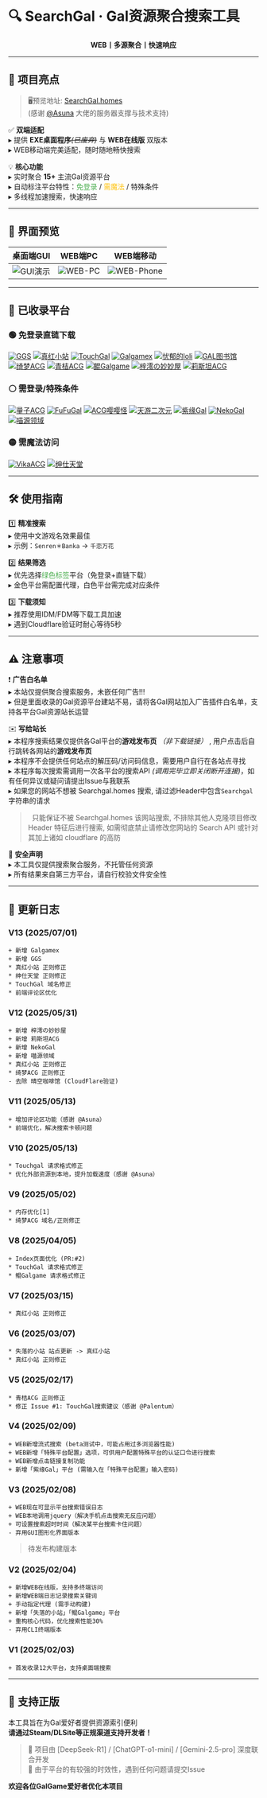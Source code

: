 # 🔍 SearchGal · Gal资源聚合搜索工具
<p align="center">
  <strong>WEB丨多源聚合丨快速响应</strong>
</p>

---

## 🌟 项目亮点

> 🖥️预览地址: [SearchGal.homes](https://searchgal.homes)<br>
> (感谢 [@Asuna](https://saop.cc/) 大佬的服务器支撑与技术支持)

✅ **双端适配**<br>
▸ 提供 **EXE桌面程序**~~*(已废弃)*~~ 与 **WEB在线版** 双版本 <br>
▸ WEB移动端完美适配，随时随地畅快搜索

💡 **核心功能**<br>
▸ 实时聚合 **15+** 主流Gal资源平台<br>
▸ 自动标注平台特性：<span style="color:#4CAF50">免登录</span> / <span style="color:#FFC107">需魔法</span> / 特殊条件<br>
▸ 多线程加速搜索，快速响应

---

## 📸 界面预览
|          桌面端GUI          |          WEB端PC           |              WEB端移动              |
| :-------------------------: | :------------------------: | :---------------------------------: |
| ![GUI演示](./shot-GUI.avif) | ![WEB-PC](./shot-WEB.avif) | ![WEB-Phone](./shot-WEB-Phone.avif) |

---

## 🚀 已收录平台
### 🟢 免登录直链下载
[![GGS](https://img.shields.io/badge/GGS-00C853)](https://gal.saop.cc/)
[![真红小站](https://img.shields.io/badge/真红小站-00C853)](https://shinnku.com)
[![TouchGal](https://img.shields.io/badge/TouchGal-00C853)](https://www.touchgal.us/)
[![Galgamex](https://img.shields.io/badge/Galgamex-00C853)](https://www.galgamex.net/)
[![忧郁的loli](https://img.shields.io/badge/忧郁的loli-00C853)](https://www.ttloli.com/)
[![GAL图书馆](https://img.shields.io/badge/GAL图书馆-00C853)](https://gallibrary.pw/)
[![绮梦ACG](https://img.shields.io/badge/绮梦ACG-00C853)](https://game.acgs.one/)
[![青桔ACG](https://img.shields.io/badge/青桔ACG-00C853)](https://spare.qingju.org/)
[![鲲Galgame](https://img.shields.io/badge/鲲Galgame-00C853)](https://www.kungal.com/zh-cn/)
[![梓澪の妙妙屋](https://img.shields.io/badge/梓澪の妙妙屋-00C853)](https://zi0.cc/)
[![莉斯坦ACG](https://img.shields.io/badge/莉斯坦ACG-00C853)](https://www.limulu.moe/)

### ⚪ 需登录/特殊条件
[![量子ACG](https://img.shields.io/badge/量子ACG-FFFFFF)](https://lzacg.org/)
[![FuFuGal](https://img.shields.io/badge/FuFuGal-FFFFFF)](https://www.fufugal.com/)
[![ACG嘤嘤怪](https://img.shields.io/badge/ACG嘤嘤怪-FFFFFF)](https://acgyyg.ru/)
[![天游二次元](https://img.shields.io/badge/天游二次元-FFFFFF)](https://www.tiangal.com/)
[![紫缘Gal](https://img.shields.io/badge/紫缘Gal-FFFFFF)](https://galzy.eu.org)
[![NekoGal](https://img.shields.io/badge/NekoGal-FFFFFF)](https://www.nekogal.com/)
[![喵源领域](https://img.shields.io/badge/喵源领域-FFFFFF)](https://www.nyantaku.com/)

### 🟡 需魔法访问
[![VikaACG](https://img.shields.io/badge/VikaACG-FFC107)](https://www.vikacg.com/)
[![绅仕天堂](https://img.shields.io/badge/绅仕天堂-FFC107)](https://www.gogalgame.com/)

---

## 🛠️ 使用指南
1️⃣ **精准搜索**<br>
▸ 使用中文游戏名效果最佳<br>
▸ 示例：`Senren＊Banka` → `千恋万花`

2️⃣ **结果筛选**<br>
▸ 优先选择<span style="color:#4CAF50">绿色标签</span>平台（免登录+直链下载）<br>
▸ 金色平台需配置代理，白色平台需完成对应条件

3️⃣ **下载须知**<br>
▸ 推荐使用IDM/FDM等下载工具加速<br>
▸ 遇到Cloudflare验证时耐心等待5秒

---

## ⚠️ 注意事项
❗ **广告白名单**<br>
▸ 本站仅提供聚合搜索服务，未嵌任何广告!!!<br>
▸ 但是里面收录的Gal资源平台建站不易，请将各Gal网站加入广告插件白名单，支持各平台Gal资源站长运营

✉️ **写给站长**<br>
▸ 本程序搜索结果仅提供各Gal平台的**游戏发布页** *（非下载链接）* , 用户点击后自行跳转各网站的**游戏发布页**<br>
▸ 本程序不会提供任何站点的解压码/访问码信息，需要用户自行在各站点寻找<br>
▸ 本程序每次搜索需调用一次各平台的搜索API *(调用完毕立即关闭断开连接)*，如有任何异议或疑问请提出Issue与我联系<br>
▸ 如果您的网站不想被 Searchgal.homes 搜索, 请过滤Header中包含`Searchgal`字符串的请求<br>
> &nbsp;&nbsp;只能保证不被 Searchgal.homes 该网站搜索, 不排除其他人克隆项目修改 Header 特征后进行搜索, 如需彻底禁止请修改您网站的 Search API 或针对其加上诸如 cloudflare 的高防

🔐 **安全声明**<br>
▸ 本工具仅提供搜索聚合服务，不托管任何资源<br>
▸ 所有结果来自第三方平台，请自行校验文件安全性

---

## 📜 更新日志
### V13 (2025/07/01)
```
+ 新增 Galgamex
+ 新增 GGS
* 真红小站 正则修正
* 绅仕天堂 正则修正
* TouchGal 域名修正
* 前端评论区优化
```
### V12 (2025/05/31)
```
+ 新增 梓澪の妙妙屋
+ 新增 莉斯坦ACG
+ 新增 NekoGal
+ 新增 喵源领域
* 真红小站 正则修正
* 绮梦ACG 正则修正
- 去除 晴空咖啡馆 (CloudFlare验证)
```
### V11 (2025/05/13)
```
+ 增加评论区功能（感谢 @Asuna）
* 前端优化，解决搜索卡顿问题
```
### V10 (2025/05/13)
```
* Touchgal 请求格式修正
* 优化外部资源到本地，提升加载速度（感谢 @Asuna）
```
### V9 (2025/05/02)
```
* 内存优化[1]
* 绮梦ACG 域名/正则修正
```
### V8 (2025/04/05)
```
+ Index页面优化 (PR:#2)
* TouchGal 请求格式修正
* 鲲Galgame 请求格式修正
```
### V7 (2025/03/15)
```
* 真红小站 正则修正
```
### V6 (2025/03/07)
```
* 失落的小站 站点更新 -> 真红小站
* 真红小站 正则修正
```
### V5 (2025/02/17)
```
* 青桔ACG 正则修正
* 修正 Issue #1: TouchGal搜索建议（感谢 @Palentum）
```
### V4 (2025/02/09)
```
+ WEB新增流式搜索 (beta测试中，可能占用过多浏览器性能)
+ WEB新增「特殊平台配置」选项，可供用户配置特殊平台的认证口令进行搜索
+ WEB新增点击链接复制功能
+ 新增「紫缘Gal」平台 (需输入在「特殊平台配置」输入密码)
```
### V3 (2025/02/08)
```
+ WEB现在可显示平台搜索错误日志
+ WEB本地调用jquery（解决手机点击搜索无反应问题）
+ 可设置搜索超时时间（解决某平台搜索卡住问题）
- 弃用GUI图形化界面版本
```
> 待发布构建版本
### V2 (2025/02/04)
```
+ 新增WEB在线版，支持多终端访问
+ 新增WEB端日志记录搜索关键词
+ 手动指定代理 (需手动构建)
+ 新增「失落的小站」「鲲Galgame」平台
+ 重构核心代码，优化搜索性能30%
- 弃用CLI终端版本
```
### V1 (2025/02/03)
```
+ 首发收录12大平台，支持桌面端搜索
```

---

## 🌱 支持正版
本工具旨在为Gal爱好者提供资源索引便利<br>
**请通过Steam/DLSite等正规渠道支持开发者！**

> 📢 项目由 [DeepSeek-R1] / [ChatGPT-o1-mini] / [Gemini-2.5-pro] 深度联合开发<br>
> 🔗 由于平台的有较强的时效性，遇到任何问题请提交Issue

**欢迎各位GalGame爱好者优化本项目**
